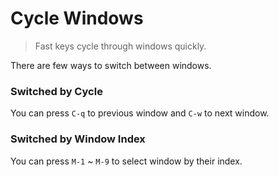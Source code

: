 # Cycle Windows
> Fast keys cycle through windows quickly.

There are few ways to switch between windows.

### Switched by Cycle
You can press `C-q` to previous window and `C-w` to next window.

### Switched by Window Index
You can press `M-1` ~ `M-9` to select window by their index.
